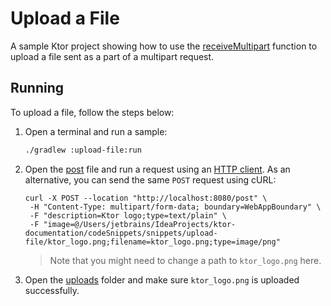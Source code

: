 # Upload a File

A sample Ktor project showing how to use the [receiveMultipart](https://ktor.io/docs/requests.html#form_data) function to upload a file sent as a part of a multipart request.


## Running
To upload a file, follow the steps below:
1. Open a terminal and run a sample:
   ```bash
   ./gradlew :upload-file:run
   ```
1. Open the [post](post.http) file and run a request using an [HTTP client](https://www.jetbrains.com/help/idea/http-client-in-product-code-editor.html). As an alternative, you can send the same `POST` request using cURL:
   ```cURL
   curl -X POST --location "http://localhost:8080/post" \
    -H "Content-Type: multipart/form-data; boundary=WebAppBoundary" \
    -F "description=Ktor logo;type=text/plain" \
    -F "image=@/Users/jetbrains/IdeaProjects/ktor-documentation/codeSnippets/snippets/upload-file/ktor_logo.png;filename=ktor_logo.png;type=image/png"
   ```
   > Note that you might need to change a path to `ktor_logo.png` here.
1. Open the [uploads](uploads) folder and make sure `ktor_logo.png` is uploaded successfully.

